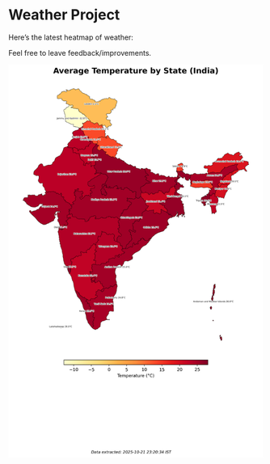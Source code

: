 # Weather Project

Here’s the latest heatmap of weather:

Feel free to leave feedback/improvements.

![India Heatmap](docs/assets/india_heatmap.png?v=F7C7EC)
